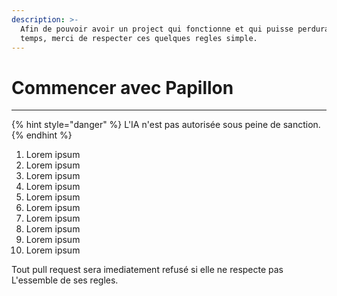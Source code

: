 ```yaml
---
description: >-
  Afin de pouvoir avoir un project qui fonctionne et qui puisse perdurai dans le
  temps, merci de respecter ces quelques regles simple.
---
```


# Commencer avec Papillon

***

{% hint style="danger" %}
L'IA n'est pas autorisée sous peine de sanction.
{% endhint %}

1. Lorem ipsum
2. Lorem ipsum
3. Lorem ipsum
4. Lorem ipsum
5. Lorem ipsum
6. Lorem ipsum
7. Lorem ipsum
8. Lorem ipsum
9. Lorem ipsum
10. Lorem ipsum

Tout pull request sera imediatement refusé si elle ne respecte pas L'essemble de ses regles.
